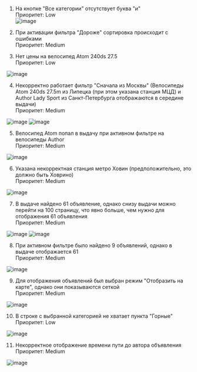 1) На кнопке "Все категории" отсутствует буква "и"  
   Приоритет: Low  
![image](https://github.com/user-attachments/assets/874d14e1-6506-4ee6-a6db-76ec221a4f04)


2) При активации фильтра "Дороже" сортировка происходит с ошибками  
   Приоритет: Medium  


3) Нет цены на велосипед Atom 240ds 27.5  
   Приоритет: Low  

![image](https://github.com/user-attachments/assets/16831741-f8e6-468a-9cd8-3d0a7bbc2914)


4) Некорректно работает фильтр "Сначала из Москвы" (Велосипеды Atom 240ds 27.5m из Липецка (при этом указана станция МЦД) и Author Lady Sport из Санкт-Петербурга отображаются в середине выдачи)  
   Приоритет: Medium  

![image](https://github.com/user-attachments/assets/16831741-f8e6-468a-9cd8-3d0a7bbc2914)
![image](https://github.com/user-attachments/assets/6c28b7e6-aed1-4b6d-a1c1-7fe6f9cab8a9)


5) Велосипед Atom попал в выдачу при активном фильтре на велосипеды Author  
   Приоритет: Medium  

![image](https://github.com/user-attachments/assets/16831741-f8e6-468a-9cd8-3d0a7bbc2914)


6) Указана некорректная станция метро Ховин (предположительно, это должно быть Ховрино)  
   Приоритет: Medium  

![image](https://github.com/user-attachments/assets/5fd21bfe-9731-4d0a-be4c-bc308fdd2ee5)


7) В выдаче найдено 61 объявление, однако снизу выдачи можно перейти на 100 страницу, что явно больше, чем нужно для отображения 61 объявления  
   Приоритет: Medium  

![image](https://github.com/user-attachments/assets/581aacd2-4184-435d-9339-f0f1d8ed8a5c)
![image](https://github.com/user-attachments/assets/87276a4f-0928-435e-a4dc-a2ac7500c296)

8) При активном фильтре было найдено 9 объявлений, однако в выдаче отображается 61  
    Приоритет: Medium  

![image](https://github.com/user-attachments/assets/7b65255c-a1b8-4634-9786-a09bbafe066d)

    
9) Для отображения объявлений был выбран режим "Отобразить на карте", однако они показываются сеткой  
   Приоритет: Medium  

![image](https://github.com/user-attachments/assets/ca573f9e-7655-465f-8949-96b319515c19)


10) В строке с выбранной категорией не хватает пункта "Горные"  
    Приоритет: Low  

![image](https://github.com/user-attachments/assets/193e1c53-6766-4b63-8341-3adee56c4f00)

  
11) Некорректное отображение времени пути до автора объявления  
    Приоритет: Medium  

![image](https://github.com/user-attachments/assets/39146cf2-6155-44f7-ac5a-2bf9b98b9a46)
